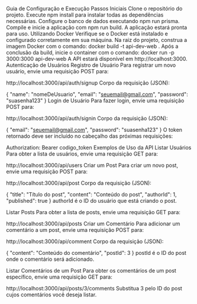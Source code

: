 Guia de Configuração e Execução
Passos Iniciais
Clone o repositório do projeto.
Execute npm install para instalar todas as dependências necessárias.
Configure o banco de dados executando npm run prisma.
Compile e inicie a aplicação com npm run build.
A aplicação estará pronta para uso.
Utilizando Docker
Verifique se o Docker está instalado e configurado corretamente em sua máquina.
Na raiz do projeto, construa a imagem Docker com o comando:
docker build -t api-dev-web .
Após a conclusão da build, inicie o container com o comando:
docker run -p 3000:3000 api-dev-web
A API estará disponível em http://localhost:3000.
Autenticação de Usuários
Registro de Usuário
Para registrar um novo usuário, envie uma requisição POST para:

http://localhost:3000/api/auth/signup
Corpo da requisição (JSON):

{
    "name": "nomeDeUsuario",
    "email": "seuemail@gmail.com",
    "password": "suasenha123"
}
Login de Usuário
Para fazer login, envie uma requisição POST para:

http://localhost:3000/api/auth/signin
Corpo da requisição (JSON):

{
    "email": "seuemail@gmail.com",
    "password": "suasenha123"
}
O token retornado deve ser incluído no cabeçalho das próximas requisições:

Authorization: Bearer codigo_token
Exemplos de Uso da API
Listar Usuários
Para obter a lista de usuários, envie uma requisição GET para:

http://localhost:3000/api/users
Criar um Post
Para criar um novo post, envie uma requisição POST para:

http://localhost:3000/api/post
Corpo da requisição (JSON):

{
    "title": "Título do post",
    "content": "Conteúdo do post",
    "authorId": 1,
    "published": true
}
authorId é o ID do usuário que está criando o post.

Listar Posts
Para obter a lista de posts, envie uma requisição GET para:

http://localhost:3000/api/posts
Criar um Comentário
Para adicionar um comentário a um post, envie uma requisição POST para:

http://localhost:3000/api/comment
Corpo da requisição (JSON):

{
    "content": "Conteúdo do comentário",
    "postId": 3
}
postId é o ID do post onde o comentário será adicionado.

Listar Comentários de um Post
Para obter os comentários de um post específico, envie uma requisição GET para:

http://localhost:3000/api/posts/3/comments
Substitua 3 pelo ID do post cujos comentários você deseja listar.
